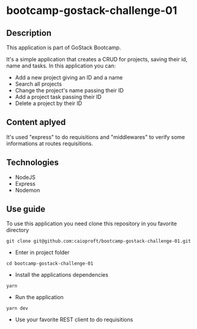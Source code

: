 # bootcamp-gostack-challenge-01

## Description

This application is part of GoStack Bootcamp.

It's a simple application that creates a CRUD for projects, saving their id, name and tasks.
In this application you can:
- Add a new project giving an ID and a name
- Search all projects
- Change the project's name passing their ID
- Add a project task passing their ID
- Delete a project by their ID

## Content aplyed

It's used "express" to do requisitions and "middlewares" to verify some informations at routes requisitions.

## Technologies

- NodeJS
- Express
- Nodemon

## Use guide

To use this application you need clone this repository in you favorite directory

```
git clone git@github.com:caioproft/bootcamp-gostack-challenge-01.git
```

- Enter in project folder
```
cd bootcamp-gostack-challenge-01
```

- Install the applications dependencies

```
yarn
```

- Run the application

```
yarn dev
```

- Use your favorite REST client to do requisitions
 
